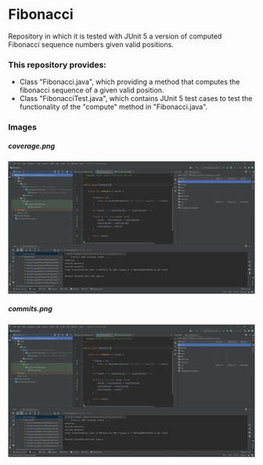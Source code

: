 <h1>Fibonacci</h1>
Repository in which it is tested with JUnit 5 a version of computed Fibonacci sequence numbers given valid positions.
<h3>This repository provides:</h3>
<ul>
  <li>Class "Fibonacci.java", which providing a method that computes the fibonacci sequence of a given valid position.</li>
  <li>Class "FibonacciTest.java", which contains JUnit 5 test cases to test the functionality of the "compute" method in "Fibonacci.java".</li>  
</ul>
<h3>Images</h3>
<h5>coverage.png</h5>
<img src="coverage.png">
<h5>commits.png</h5>
<img src="coverage.png">

